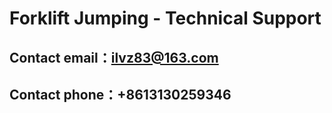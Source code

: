 # Forklift Jumping - Technical Support

## Contact email：ilvz83@163.com

## Contact phone：+8613130259346
